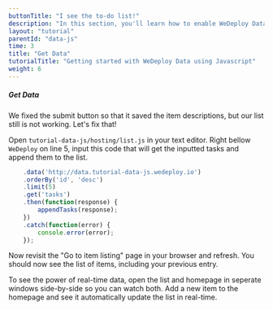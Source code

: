 ```yaml
---
buttonTitle: "I see the to-do list!"
description: "In this section, you'll learn how to enable WeDeploy Data on your application."
layout: "tutorial"
parentId: "data-js"
time: 3
title: "Get Data"
tutorialTitle: "Getting started with WeDeploy Data using Javascript"
weight: 6
---
```


##### Get Data

We fixed the submit button so that it saved the item descriptions, but our list still is not working. Let's fix that!

Open `tutorial-data-js/hosting/list.js` in your text editor. Right bellow `WeDeploy` on line 5, input this code that will get the inputted tasks and append them to the list. 

```javascript
	.data('http://data.tutorial-data-js.wedeploy.io')
	.orderBy('id', 'desc')
	.limit(5)
	.get('tasks')
	.then(function(response) {
		appendTasks(response);
	})
	.catch(function(error) {
		console.error(error);
	});
```

Now revisit the "Go to item listing" page in your browser and refresh. You should now see the list of items, including your previous entry. 


To see the power of real-time data, open the list and homepage in seperate windows side-by-side so you can watch both. Add a new item to the homepage and see it automatically update the list in real-time. 


